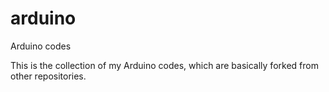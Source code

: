 arduino
=======

Arduino codes

This is the collection of my Arduino codes, which are basically forked from other repositories.
